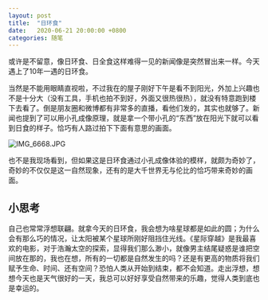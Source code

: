```yaml
---
layout: post
title:  "日环食"
date:   2020-06-21 20:00:00 +0800
categories: 随笔
---
```


或许是不留意，像日环食、日全食这样难得一见的新闻像是突然冒出来一样。今天遇上了10年一遇的日环食。

当然是不能用眼睛直视啦，不过我在的屋子刚好下午是看不到阳光，外加上兴趣也不是十分大（没有工具，手机也拍不到好，外面又很热很热），就没有特意跑到楼下去看了。倒是朋友圈和微博都有非常多的直播，看他们发的，其实也就够了。新闻也提到了可以用小孔成像原理，就是拿一个带小孔的“东西”放在阳光下就可以看到日食的样子。恰巧有人路过拍下下面有意思的画面。

![IMG_6668.JPG](https://i.loli.net/2020/06/21/3y8KMzdDhmQWBtq.jpg)

也不是我现场看到，但如果这是日环食通过小孔成像体验的模样，就颇为奇妙了，奇妙的不仅仅是这一自然现象，还有的是大千世界无与伦比的恰巧带来奇妙的画面。

## 小思考

自己也常常浮想联翩。就拿今天的日环食，我会想为啥星球都是如此的圆；为什么会有那么巧的情况，让太阳被某个星球所刚好阻挡住光线。《星际穿越》是我最喜欢的电影，对于浩瀚太空的探索，显得我们那么渺小，就像男主结尾疑惑是谁把空间放在那的，我也在想，所有的一切都是自然发生的吗？还是有更高的物质将我们赋予生命、时间、还有空间？恐怕人类从开始到结束，都不会知道。走出浮想，想想今天也是天气很好的一天，我总可以好好享受自然带来的乐趣，觉得人类到底也是幸运的。